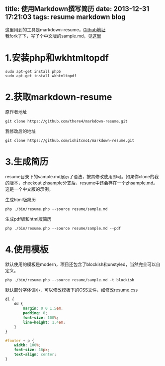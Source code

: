 title:  使用Markdown撰写简历
date:   2013-12-31 17:21:03
tags: resume markdown blog
---

这里用到的工具是markdown-resume，[Github地址](https://github.com/there4/markdown-resume)  
我fork了下，写了个中文版的sample.md，见[这里](https://github.com/ishitcno1/markdown-resume/tree/zhsample)

# 1.安装php和wkhtmltopdf

```
sudo apt-get install php5
sudo apt-get install wkhtmltopdf
```

# 2.获取markdown-resume  
原作者地址

```
git clone https://github.com/there4/markdown-resume.git
```

我修改后的地址

```
git clone https://github.com/ishitcno1/markdown-resume.git
```

# 3.生成简历    
resume目录下的sample.md展示了语法，按其修改使用即可。如果你clone的我的版本，checkout zhsample分支后，resume中还会存在一个zhsample.md。这是一个中文版的示例。

生成html版简历

```
php ./bin/resume.php --source resume/sample.md
```

生成pdf版和html版简历

```
php ./bin/resume.php --source resume/sample.md --pdf
```

# 4.使用模板  
默认使用的模板是modern，项目还包含了blockish和unstyled，当然完全可以自定义。

```
php ./bin/resume.php --source resume/sample.md -t blockish
```

默认部分字体偏小，可以修改模板下的CSS文件，如修改resume.css

```css
dl {
    dd {
        margin: 0 0 1.5em;
        padding: 0;
        font-size: 100%;
        line-height: 1.4em;
    }
}

#footer + p {
    width: 100%;
    font-size: 16px;
    text-align: center;
}
```
